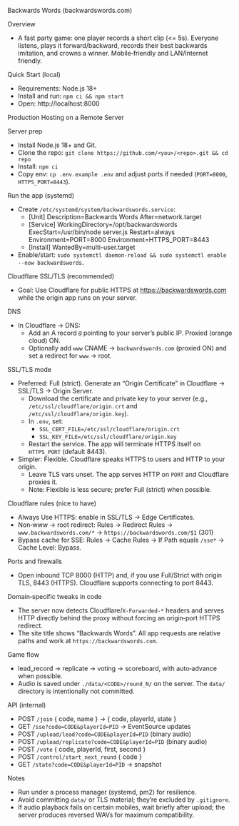 Backwards Words (backwardswords.com)

Overview
- A fast party game: one player records a short clip (<= 5s). Everyone listens, plays it forward/backward, records their best backwards imitation, and crowns a winner. Mobile‑friendly and LAN/Internet friendly.

Quick Start (local)
- Requirements: Node.js 18+
- Install and run: `npm ci && npm start`
- Open: http://localhost:8000

Production Hosting on a Remote Server

Server prep
- Install Node.js 18+ and Git.
- Clone the repo: `git clone https://github.com/<you>/<repo>.git && cd repo`
- Install: `npm ci`
- Copy env: `cp .env.example .env` and adjust ports if needed (`PORT=8000`, `HTTPS_PORT=8443`).

Run the app (systemd)
- Create `/etc/systemd/system/backwardswords.service`:
  - [Unit]
    Description=Backwards Words
    After=network.target
  - [Service]
    WorkingDirectory=/opt/backwardswords
    ExecStart=/usr/bin/node server.js
    Restart=always
    Environment=PORT=8000
    Environment=HTTPS_PORT=8443
  - [Install]
    WantedBy=multi-user.target
- Enable/start: `sudo systemctl daemon-reload && sudo systemctl enable --now backwardswords`.

Cloudflare SSL/TLS (recommended)
- Goal: Use Cloudflare for public HTTPS at https://backwardswords.com while the origin app runs on your server.

DNS
- In Cloudflare → DNS:
  - Add an A record `@` pointing to your server’s public IP. Proxied (orange cloud) ON.
  - Optionally add `www` CNAME → `backwardswords.com` (proxied ON) and set a redirect for `www` → root.

SSL/TLS mode
- Preferred: Full (strict). Generate an “Origin Certificate” in Cloudflare → SSL/TLS → Origin Server.
  - Download the certificate and private key to your server (e.g., `/etc/ssl/cloudflare/origin.crt` and `/etc/ssl/cloudflare/origin.key`).
  - In `.env`, set:
    - `SSL_CERT_FILE=/etc/ssl/cloudflare/origin.crt`
    - `SSL_KEY_FILE=/etc/ssl/cloudflare/origin.key`
  - Restart the service. The app will terminate HTTPS itself on `HTTPS_PORT` (default 8443).
- Simpler: Flexible. Cloudflare speaks HTTPS to users and HTTP to your origin.
  - Leave TLS vars unset. The app serves HTTP on `PORT` and Cloudflare proxies it.
  - Note: Flexible is less secure; prefer Full (strict) when possible.

Cloudflare rules (nice to have)
- Always Use HTTPS: enable in SSL/TLS → Edge Certificates.
- Non‑www → root redirect: Rules → Redirect Rules → `www.backwardswords.com/*` → `https://backwardswords.com/$1` (301)
- Bypass cache for SSE: Rules → Cache Rules → If Path equals `/sse*` → Cache Level: Bypass.

Ports and firewalls
- Open inbound TCP 8000 (HTTP) and, if you use Full/Strict with origin TLS, 8443 (HTTPS). Cloudflare supports connecting to port 8443.

Domain‑specific tweaks in code
- The server now detects Cloudflare/`X-Forwarded-*` headers and serves HTTP directly behind the proxy without forcing an origin‑port HTTPS redirect.
- The site title shows “Backwards Words”. All app requests are relative paths and work at `https://backwardswords.com`.

Game flow
- lead_record → replicate → voting → scoreboard, with auto‑advance when possible.
- Audio is saved under `./data/<CODE>/round_N/` on the server. The `data/` directory is intentionally not committed.

API (internal)
- POST `/join` { code, name } → { code, playerId, state }
- GET `/sse?code=CODE&playerId=PID` → EventSource updates
- POST `/upload/lead?code=CODE&playerId=PID` (binary audio)
- POST `/upload/replicate?code=CODE&playerId=PID` (binary audio)
- POST `/vote` { code, playerId, first, second }
- POST `/control/start_next_round` { code }
- GET `/state?code=CODE&playerId=PID` → snapshot

Notes
- Run under a process manager (systemd, pm2) for resilience.
- Avoid committing `data/` or TLS material; they’re excluded by `.gitignore`.
- If audio playback fails on certain mobiles, wait briefly after upload; the server produces reversed WAVs for maximum compatibility.
